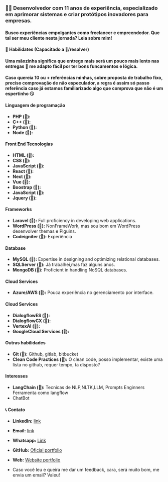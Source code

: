 ### 👨‍💻 Desenvolvedor com 11 anos de experiência, especializado em aprimorar sistemas e criar protótipos inovadores para empresas.

#### Busco experiências empolgantes como freelancer e empreendedor. Que tal ser meu cliente nesta jornada? Leia sobre mim!

#### 💼 Habilidates (Capacitado a 💯/resolver)

#### Uma mãozinha significa que entrego mais será um pouco mais lento nas entregas 👋 me adapto fácil por ter bons funcamentos e lógica. 
#### Caso quereia 10 ou + referências minhas, sobre proposta de trabalho fixo, preciso comprovação de não especulador, a regra é assim só passo referência caso já estamos familiarizado algo que comprova que não é um espertinho 😏

#### Linguagem de programação
- **PHP (💯):**
- **C++ (👋):**
- **Python (👋):**
- **Node (👋):**

#### Front End Tecnologias
- **HTML (💯):**
- **CSS (💯):**
- **JavaScript (💯):**
- **React (👋):**
- **Next (👋):**
- **Vue (👋):**
- **Boostrap (👋):**
- **JavaScript (💯):**
- **Jquery (💯):**

#### Frameworks
- **Laravel (💯):** Full proficiency in developing web applications.
- **WordPress (💯):** NonFrameWork, mas sou bom em WordPress desenvolver themas e Plguins.
- **Codeigniter (💯):** Experiência

#### Database
- **MySQL (💯):** Expertise in designing and optimizing relational databases.
- **SQLServer (👋):** Já trabalhei,mas faz alguns anos.
- **MongoDB (👋):** Proficient in handling NoSQL databases.

#### Cloud Services
- **Azure/AWS (👋):** Pouca experiência no gerenciamento por interface.

#### Cloud Services
- **DialogflowES (💯):**
- **DialogflowCX (💯):**
- **VertexAI (💯):**
- **GoogleCloud Services (💯):**

#### Outras habilidades
- **Git (💯):** Github, gitlab, bitbucket
- **Clean Code Practices (👋):** O clean code, posso implementar, existe uma lista no github, requer tempo, ta disposto?

#### Interesses
- **LangChain (💯):** Tecnicas de NLP,NLTK,LLM, Prompts Enginners Ferramenta como langflow
- ChatBot 

#### 📞 Contato
- **LinkedIn:** [link](https://www.linkedin.com/in/devnaelson/)
- **Email:** [link](naelson.g.saraiva@gmail.com)
- **Whatsapp:** [Link](https://wa.me/5565981180218)

- **GitHub:** [Oficial portfolio](https://github.com/devnaelson/portfolio)
- **Web:** [Website portfolio](https://naelson.glitch.me/)

- Caso você leu e queira me dar um feedback, cara, será muito bom, me envia um email? Valeu!
